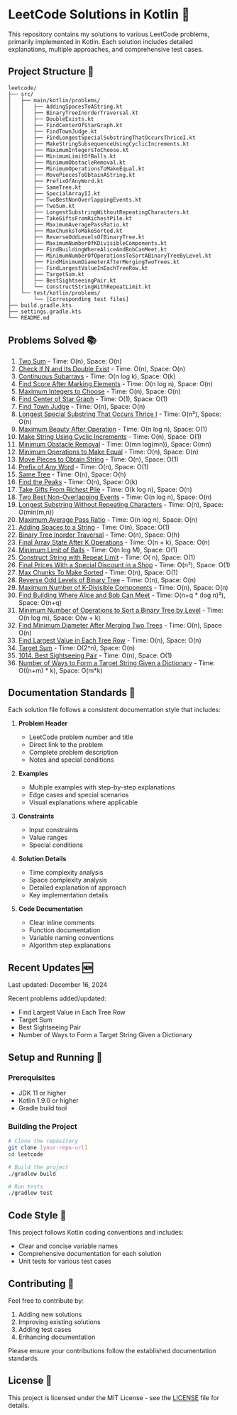 # LeetCode Solutions in Kotlin 🎯

This repository contains my solutions to various LeetCode problems, primarily implemented in Kotlin. Each solution
includes detailed explanations, multiple approaches, and comprehensive test cases.

## Project Structure 📁

```
leetcode/
├── src/
│   ├── main/kotlin/problems/
│   │   ├── AddingSpacesToAString.kt
│   │   ├── BinaryTreeInorderTraversal.kt
│   │   ├── DoubleExists.kt
│   │   ├── FindCenterOfStarGraph.kt
│   │   ├── FindTownJudge.kt
│   │   ├── FindLongestSpecialSubstringThatOccursThriceI.kt
│   │   ├── MakeStringSubsequenceUsingCyclicIncrements.kt
│   │   ├── MaximumIntegersToChoose.kt
│   │   ├── MinimumLimitOfBalls.kt
│   │   ├── MinimumObstacleRemoval.kt
│   │   ├── MinimumOperationsToMakeEqual.kt
│   │   ├── MovePiecesToObtainAString.kt
│   │   ├── PrefixOfAnyWord.kt
│   │   ├── SameTree.kt
│   │   ├── SpecialArrayII.kt
│   │   ├── TwoBestNonOverlappingEvents.kt
│   │   ├── TwoSum.kt
│   │   ├── LongestSubstringWithoutRepeatingCharacters.kt
│   │   ├── TakeGiftsFromRichestPile.kt
│   │   ├── MaximumAveragePassRatio.kt
│   │   ├── MaxChunksToMakeSorted.kt
│   │   ├── ReverseOddLevelsOfBinaryTree.kt
│   │   ├── MaximumNumberOfKDivisibleComponents.kt
│   │   ├── FindBuildingWhereAliceAndBobCanMeet.kt
│   │   ├── MinimumNumberOfOperationsToSortABinaryTreeByLevel.kt
│   │   ├── FindMinimumDiameterAfterMergingTwoTrees.kt
│   │   ├── FindLargestValueInEachTreeRow.kt
│   │   ├── TargetSum.kt
│   │   ├── BestSightseeingPair.kt
│   │   └── ConstructStringWithRepeatLimit.kt
│   └── test/kotlin/problems/
│       └── [Corresponding test files]
├── build.gradle.kts
├── settings.gradle.kts
└── README.md
```

## Problems Solved 📚

1. [Two Sum](https://leetcode.com/problems/two-sum/) - Time: O(n), Space: O(n)
2. [Check If N and Its Double Exist](https://leetcode.com/problems/check-if-n-and-its-double-exist/) - Time: O(n),
   Space: O(n)
3. [Continuous Subarrays](https://leetcode.com/problems/continuous-subarrays/) - Time: O(n log k), Space: O(k)
4. [Find Score After Marking Elements](https://leetcode.com/problems/find-score-of-an-array-after-marking-all-elements/) -
   Time: O(n log n), Space: O(n)
5. [Maximum Integers to Choose](https://leetcode.com/problems/maximum-number-of-integers-to-choose-from-a-range-i/) -
   Time: O(n), Space: O(n)
6. [Find Center of Star Graph](https://leetcode.com/problems/find-center-of-star-graph/) - Time: O(1), Space: O(1)
7. [Find Town Judge](https://leetcode.com/problems/find-the-town-judge/) - Time: O(n), Space: O(n)
8. [Longest Special Substring That Occurs Thrice I](https://leetcode.com/problems/longest-substring-that-occurs-thrice/) -
   Time: O(n²), Space: O(n)
9. [Maximum Beauty After Operation](https://leetcode.com/problems/maximum-beauty-of-an-array-after-applying-operation/) -
   Time: O(n log n), Space: O(1)
10. [Make String Using Cyclic Increments](https://leetcode.com/problems/make-string-a-subsequence-using-cyclic-increments/) -
    Time: O(n), Space: O(1)
11. [Minimum Obstacle Removal](https://leetcode.com/problems/minimum-obstacle-removal-to-reach-corner/) - Time: O(mn
    log(mn)), Space: O(mn)
12. [Minimum Operations to Make Equal](https://leetcode.com/problems/minimum-operations-to-make-equal/) - Time: O(n),
    Space: O(n)
13. [Move Pieces to Obtain String](https://leetcode.com/problems/move-pieces-to-obtain-a-string/) - Time: O(n), Space:
    O(1)
14. [Prefix of Any Word](https://leetcode.com/problems/check-if-a-word-occurs-as-a-prefix-of-any-word-in-a-sentence/) -
    Time: O(n), Space: O(1)
15. [Same Tree](https://leetcode.com/problems/same-tree/) - Time: O(n), Space: O(h)
16. [Find the Peaks](https://leetcode.com/problems/find-the-peaks/) - Time: O(n), Space: O(k)
17. [Take Gifts From Richest Pile](https://leetcode.com/problems/take-gifts-from-the-richest-pile/) - Time: O(k log n),
    Space: O(n)
18. [Two Best Non-Overlapping Events](https://leetcode.com/problems/two-best-non-overlapping-events/) - Time: O(n log
    n), Space: O(n)
19. [Longest Substring Without Repeating Characters](https://leetcode.com/problems/longest-substring-without-repeating-characters/) -
    Time: O(n), Space: O(min(m,n))
20. [Maximum Average Pass Ratio](https://leetcode.com/problems/maximum-average-pass-ratio/) - Time: O(n log n), Space:
    O(n)
21. [Adding Spaces to a String](https://leetcode.com/problems/adding-spaces-to-a-string/) - Time: O(n), Space: O(1)
22. [Binary Tree Inorder Traversal](https://leetcode.com/problems/binary-tree-inorder-traversal/) - Time: O(n), Space:
    O(h)
23. [Final Array State After K Operations](https://leetcode.com/problems/final-array-after-k-operations/) - Time: O(n +
    k), Space: O(n)
24. [Minimum Limit of Balls](https://leetcode.com/problems/minimum-limit-of-balls-in-a-bag/) - Time: O(n log M), Space:
    O(1)
25. [Construct String with Repeat Limit](https://leetcode.com/problems/construct-string-with-repeat-limit/) - Time: O(
    n), Space: O(1)
26. [Final Prices With a Special Discount in a Shop](https://leetcode.com/problems/final-prices-with-a-special-discount-in-a-shop) -
    Time: O(n²), Space: O(1)
27. [Max Chunks To Make Sorted](https://leetcode.com/problems/max-chunks-to-make-sorted/description) - Time: O(n),
    Space: O(1)
28. [Reverse Odd Levels of Binary Tree](https://leetcode.com/problems/reverse-odd-levels-of-binary-tree/description) -
    Time: O(n), Space: O(n)
29. [Maximum Number of K-Divisible Components](https://leetcode.com/problems/maximum-number-of-k-divisible-components/description) -
    Time: O(n), Space: O(n)
30. [Find Building Where Alice and Bob Can Meet](https://leetcode.com/problems/find-building-where-alice-and-bob-can-meet/description/) -
    Time: O(n+q * (log n)²), Space: O(n+q)
31. [Minimum Number of Operations to Sort a Binary Tree by Level](https://leetcode.com/problems/minimum-number-of-operations-to-sort-a-binary-tree-by-level/description) -
    Time: O(n log m), Space: O(w + k)
32. [Find Minimum Diameter After Merging Two Trees](https://leetcode.com/problems/find-minimum-diameter-after-merging-two-trees/description/) -
    Time: O(n), Space O(n)
33. [Find Largest Value in Each Tree Row](https://leetcode.com/problems/find-largest-value-in-each-tree-row/description/) -
    Time: O(n), Space: O(n)
34. [Target Sum](https://leetcode.com/problems/target-sum/description/) - Time: O(2^n), Space: O(n)
35. [1014. Best Sightseeing Pair](https://leetcode.com/problems/best-sightseeing-pair/description) - Time: O(n), Space:
    O(1)
36. [Number of Ways to Form a Target String Given a Dictionary](https://leetcode.com/problems/number-of-ways-to-form-a-target-string-given-a-dictionary/description/) -
    Time: O((n+m) * k), Space: O(m*k)

## Documentation Standards 📝

Each solution file follows a consistent documentation style that includes:

1. **Problem Header**
    - LeetCode problem number and title
    - Direct link to the problem
    - Complete problem description
    - Notes and special conditions

2. **Examples**
    - Multiple examples with step-by-step explanations
    - Edge cases and special scenarios
    - Visual explanations where applicable

3. **Constraints**
    - Input constraints
    - Value ranges
    - Special conditions

4. **Solution Details**
    - Time complexity analysis
    - Space complexity analysis
    - Detailed explanation of approach
    - Key implementation details

5. **Code Documentation**
    - Clear inline comments
    - Function documentation
    - Variable naming conventions
    - Algorithm step explanations

## Recent Updates 🆕

Last updated: December 16, 2024

Recent problems added/updated:

- Find Largest Value in Each Tree Row
- Target Sum
- Best Sightseeing Pair
- Number of Ways to Form a Target String Given a Dictionary

## Setup and Running 🚀

### Prerequisites

- JDK 11 or higher
- Kotlin 1.9.0 or higher
- Gradle build tool

### Building the Project

```bash
# Clone the repository
git clone [your-repo-url]
cd leetcode

# Build the project
./gradlew build

# Run tests
./gradlew test
```

## Code Style 🎨

This project follows Kotlin coding conventions and includes:

- Clear and concise variable names
- Comprehensive documentation for each solution
- Unit tests for various test cases

## Contributing 🤝

Feel free to contribute by:

1. Adding new solutions
2. Improving existing solutions
3. Adding test cases
4. Enhancing documentation

Please ensure your contributions follow the established documentation standards.

## License 📄

This project is licensed under the MIT License - see the [LICENSE](LICENSE) file for details.
